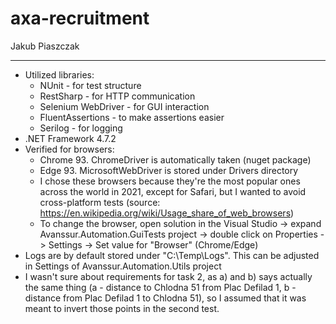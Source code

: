 # axa-recruitment

Jakub Piaszczak

----

- Utilized libraries:
  - NUnit - for test structure
  - RestSharp - for HTTP communication
  - Selenium WebDriver - for GUI interaction
  - FluentAssertions - to make assertions easier
  - Serilog - for logging
- .NET Framework 4.7.2
- Verified for browsers:
  - Chrome 93. ChromeDriver is automatically taken (nuget package)
  - Edge 93. MicrosoftWebDriver is stored under Drivers directory
  - I chose these browsers because they're the most popular ones across the world in 2021, except for Safari, but I wanted to avoid cross-platform tests (source: https://en.wikipedia.org/wiki/Usage_share_of_web_browsers)
  - To change the browser, open solution in the Visual Studio -> expand Avanssur.Automation.GuiTests project -> double click on Properties -> Settings -> Set value for "Browser" (Chrome/Edge)
- Logs are by default stored under "C:\Temp\Logs". This can be adjusted in Settings of Avanssur.Automation.Utils project
- I wasn't sure about requirements for task 2, as a) and b) says actually the same thing (a - distance to Chlodna 51 from Plac Defilad 1, b - distance from Plac Defilad 1 to Chlodna 51), so I assumed that it was meant to invert those points in the second test.